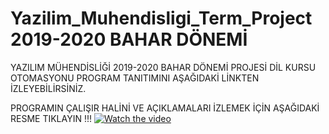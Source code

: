# Yazilim_Muhendisligi_Term_Project 2019-2020 BAHAR DÖNEMİ

YAZILIM MÜHENDİSLİĞİ 2019-2020 BAHAR DÖNEMİ PROJESİ DİL KURSU OTOMASYONU PROGRAM TANITIMINI AŞAĞIDAKİ LİNKTEN İZLEYEBİLİRSİNİZ. 


PROGRAMIN ÇALIŞIR HALİNİ VE AÇIKLAMALARI İZLEMEK İÇİN AŞAĞIDAKİ RESME TIKLAYIN !!!
[![Watch the video](https://img.youtube.com/vi/Dm4mHN0dL5Q/maxresdefault.jpg)](https://youtu.be/Dm4mHN0dL5Q)
